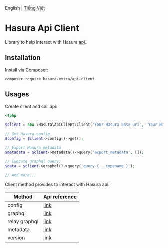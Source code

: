 English | [Tiếng Việt](./README-VI.md)

Hasura Api Client
=================

Library to help interact with Hasura [api](https://hasura.io/docs/latest/graphql/core/api-reference/index.html).

Installation
------------

Install via [Composer](https://getcomposer.org/):

```shell
composer require hasura-extra/api-client
```

Usages
------

Create client and call api:

```php
<?php

$client = new \Hasura\ApiClient\Client('Your Hasura base uri', 'Your Hasura admin secret (optional)');

// Get Hasura config
$config = $client->config()->get();

// Export Hasura metadata
$metadata = $client->metadata()->query('export_metadata', []);

// Execute graphql query:
$data = $client->graphql()->query('query { __typename }');

// And more...
```

Client method provides to interact with Hasura api:

Method            | Api reference
-------------     | --------------------
config            | [link](https://hasura.io/docs/latest/graphql/core/api-reference/config.html)
graphql           | [link](https://hasura.io/docs/latest/graphql/core/api-reference/graphql-api/index.html)
relay graphql     | [link](https://hasura.io/docs/latest/graphql/core/api-reference/relay-graphql-api/index.html)
metadata          | [link](https://hasura.io/docs/latest/graphql/core/api-reference/metadata.html)
version           | [link](https://hasura.io/docs/latest/graphql/core/api-reference/version.html)

